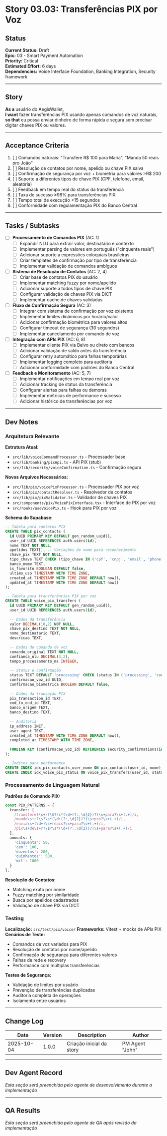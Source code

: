 # Story 03.03: Transferências PIX por Voz

## Status
**Current Status:** Draft  
**Epic:** 03 - Smart Payment Automation  
**Priority:** Critical  
**Estimated Effort:** 6 days  
**Dependencies:** Voice Interface Foundation, Banking Integration, Security framework

---

## Story

**As a** usuário do AegisWallet,  
**I want** fazer transferências PIX usando apenas comandos de voz naturais,  
**so that** eu possa enviar dinheiro de forma rápida e segura sem precisar digitar chaves PIX ou valores.

---

## Acceptance Criteria

1. [ ] Comandos naturais: "Transfere R$ 100 para Maria", "Manda 50 reais pro João"
2. [ ] Resolução de contatos por nome, apelido ou chave PIX salva
3. [ ] Confirmação de segurança por voz + biometria para valores >R$ 200
4. [ ] Suporte a diferentes tipos de chave PIX (CPF, telefone, email, aleatória)
5. [ ] Feedback em tempo real do status da transferência
6. [ ] Taxa de sucesso ≥98% para transferências PIX
7. [ ] Tempo total de execução <15 segundos
8. [ ] Conformidade com regulamentação PIX do Banco Central

---

## Tasks / Subtasks

- [ ] **Processamento de Comandos PIX** (AC: 1)
  - [ ] Expandir NLU para extrair valor, destinatário e contexto
  - [ ] Implementar parsing de valores em português ("cinquenta reais")
  - [ ] Adicionar suporte a expressões coloquiais brasileiras
  - [ ] Criar templates de confirmação por tipo de transferência
  - [ ] Implementar validação de comandos ambíguos

- [ ] **Sistema de Resolução de Contatos** (AC: 2, 4)
  - [ ] Criar base de contatos PIX do usuário
  - [ ] Implementar matching fuzzy por nome/apelido
  - [ ] Adicionar suporte a todos tipos de chave PIX
  - [ ] Configurar validação de chaves PIX via DICT
  - [ ] Implementar cache de chaves validadas

- [ ] **Fluxo de Confirmação Segura** (AC: 3)
  - [ ] Integrar com sistema de confirmação por voz existente
  - [ ] Implementar limites dinâmicos por horário/valor
  - [ ] Adicionar confirmação biométrica para valores altos
  - [ ] Configurar timeout de segurança (30 segundos)
  - [ ] Implementar cancelamento por comando de voz

- [ ] **Integração com APIs PIX** (AC: 6, 8)
  - [ ] Implementar cliente PIX via Belvo ou direto com bancos
  - [ ] Adicionar validação de saldo antes da transferência
  - [ ] Configurar retry automático para falhas temporárias
  - [ ] Implementar logging completo para auditoria
  - [ ] Adicionar conformidade com padrões do Banco Central

- [ ] **Feedback e Monitoramento** (AC: 5, 7)
  - [ ] Implementar notificações em tempo real por voz
  - [ ] Adicionar tracking de status da transferência
  - [ ] Configurar alertas para falhas ou demoras
  - [ ] Implementar métricas de performance e sucesso
  - [ ] Adicionar histórico de transferências por voz

---

## Dev Notes

### Arquitetura Relevante

**Estrutura Atual:**
- `src/lib/voiceCommandProcessor.ts` - Processador base
- `src/lib/banking/pixApi.ts` - API PIX (stub)
- `src/lib/security/voiceConfirmation.ts` - Confirmação segura

**Novos Arquivos Necessários:**
- `src/lib/pix/voicePixProcessor.ts` - Processador PIX por voz
- `src/lib/pix/contactResolver.ts` - Resolvedor de contatos
- `src/lib/pix/pixValidator.ts` - Validador de chaves PIX
- `src/components/pix/VoicePixInterface.tsx` - Interface de PIX por voz
- `src/hooks/useVoicePix.ts` - Hook para PIX por voz

**Schema do Supabase:**
```sql
-- Tabela para contatos PIX
CREATE TABLE pix_contacts (
  id UUID PRIMARY KEY DEFAULT gen_random_uuid(),
  user_id UUID REFERENCES auth.users(id),
  nome TEXT NOT NULL,
  apelidos TEXT[], -- Variações do nome para reconhecimento
  chave_pix TEXT NOT NULL,
  tipo_chave TEXT CHECK (tipo_chave IN ('cpf', 'cnpj', 'email', 'phone', 'random')),
  banco_nome TEXT,
  is_favorito BOOLEAN DEFAULT false,
  ultimo_uso TIMESTAMP WITH TIME ZONE,
  created_at TIMESTAMP WITH TIME ZONE DEFAULT now(),
  updated_at TIMESTAMP WITH TIME ZONE DEFAULT now()
);

-- Tabela para transferências PIX por voz
CREATE TABLE voice_pix_transfers (
  id UUID PRIMARY KEY DEFAULT gen_random_uuid(),
  user_id UUID REFERENCES auth.users(id),
  
  -- Dados da transferência
  valor DECIMAL(10,2) NOT NULL,
  chave_pix_destino TEXT NOT NULL,
  nome_destinatario TEXT,
  descricao TEXT,
  
  -- Dados do comando de voz
  comando_original TEXT NOT NULL,
  confianca_nlu DECIMAL(3,2),
  tempo_processamento_ms INTEGER,
  
  -- Status e confirmação
  status TEXT DEFAULT 'processing' CHECK (status IN ('processing', 'confirmed', 'sent', 'completed', 'failed', 'cancelled')),
  confirmacao_voz_id UUID,
  confirmacao_biometrica BOOLEAN DEFAULT false,
  
  -- Dados da transação PIX
  pix_transaction_id TEXT,
  end_to_end_id TEXT,
  banco_origem TEXT,
  banco_destino TEXT,
  
  -- Auditoria
  ip_address INET,
  user_agent TEXT,
  created_at TIMESTAMP WITH TIME ZONE DEFAULT now(),
  completed_at TIMESTAMP WITH TIME ZONE,
  
  FOREIGN KEY (confirmacao_voz_id) REFERENCES security_confirmations(id)
);

-- Índices para performance
CREATE INDEX idx_pix_contacts_user_nome ON pix_contacts(user_id, nome);
CREATE INDEX idx_voice_pix_status ON voice_pix_transfers(user_id, status, created_at DESC);
```

### Processamento de Linguagem Natural

**Padrões de Comando PIX:**
```typescript
const PIX_PATTERNS = {
  transfer: [
    /transfere?\s+r?\$?\s*(\d+(?:,\d{2})?)\s+para?\s+(.+)/i,
    /manda\s+r?\$?\s*(\d+(?:,\d{2})?)\s+pro?\s+(.+)/i,
    /envia\s+(\d+)\s+reais?\s+para?\s+(.+)/i,
    /pix\s+de\s+r?\$?\s*(\d+(?:,\d{2})?)\s+para?\s+(.+)/i
  ],
  amounts: {
    'cinquenta': 50,
    'cem': 100,
    'duzentos': 200,
    'quinhentos': 500,
    'mil': 1000
  }
};
```

**Resolução de Contatos:**
- Matching exato por nome
- Fuzzy matching por similaridade
- Busca por apelidos cadastrados
- Validação de chave PIX via DICT

### Testing

**Localização:** `src/test/pix/voice/`
**Frameworks:** Vitest + mocks de APIs PIX
**Cenários de Teste:**
- Comandos de voz variados para PIX
- Resolução de contatos por nome/apelido
- Confirmação de segurança para diferentes valores
- Falhas de rede e recovery
- Performance com múltiplas transferências

**Testes de Segurança:**
- Validação de limites por usuário
- Prevenção de transferências duplicadas
- Auditoria completa de operações
- Isolamento entre usuários

---

## Change Log

| Date | Version | Description | Author |
|------|---------|-------------|--------|
| 2025-10-04 | 1.0.0 | Criação inicial da story | PM Agent "John" |

---

## Dev Agent Record

*Esta seção será preenchida pelo agente de desenvolvimento durante a implementação*

---

## QA Results

*Esta seção será preenchida pelo agente de QA após revisão da implementação*